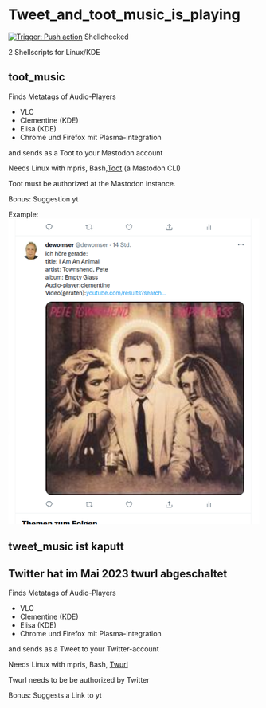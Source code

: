 # Tweet_and_toot_music_is_playing
[![Trigger: Push action](https://github.com/dewomser/Tweet_and_toot_music_is_playing/actions/workflows/main.yml/badge.svg)](https://github.com/dewomser/Tweet_and_toot_music_is_playing/actions/workflows/main.yml) Shellchecked

2 Shellscripts for Linux/KDE

## toot_music

Finds Metatags of Audio-Players
*  VLC
*  Clementine (KDE)
*  Elisa (KDE)
*  Chrome und Firefox mit Plasma-integration

and sends as a Toot  to your Mastodon account

Needs Linux with mpris, Bash,[Toot](https://toot.readthedocs.io/en/latest/index.html) (a Mastodon CLI)

Toot must be authorized at the Mastodon instance.

Bonus: Suggestion yt

Example:
![alt text](./images/music-tweet.png "Screenshot Twitter")

## tweet_music ist kaputt
## Twitter hat im Mai 2023 twurl abgeschaltet

Finds Metatags of Audio-Players
*  VLC
*  Clementine (KDE)
*  Elisa (KDE)
*  Chrome und Firefox mit Plasma-integration

and sends as a Tweet to your Twitter-account

Needs Linux with mpris, Bash, [Twurl](https://github.com/twitter/twurl)

Twurl needs to be be authorized by Twitter

Bonus: Suggests a Link to yt


